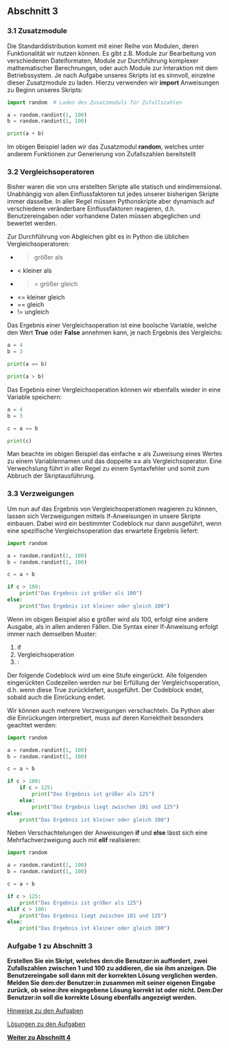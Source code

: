 ## Abschnitt 3

### 3.1 Zusatzmodule

Die Standarddistribution kommt mit einer Reihe von Modulen, deren Funktionalität wir nutzen können. 
Es gibt z.B. Module zur Bearbeitung von verschiedenen Dateiformaten, Module zur Durchführung 
komplexer mathematischer Berechnungen, oder auch Module zur Interaktion mit dem Betriebssystem. 
Je nach Aufgabe unseres Skripts ist es sinnvoll, einzelne dieser Zusatzmodule zu laden. Hierzu 
verwenden wir **import** Anweisungen zu Beginn unseres Skripts:

```python
import random  # Laden des Zusatzmoduls für Zufallszahlen

a = random.randint(1, 100)
b = random.randint(1, 100)

print(a + b)
```

Im obigen Beispiel laden wir das Zusatzmodul **random**, welches unter anderem Funktionen zur 
Generierung von Zufallszahlen bereitstellt

### 3.2 Vergleichsoperatoren

Bisher waren die von uns erstellten Skripte alle statisch und eindimensional. 
Unabhängig von allen Einflussfaktoren tut jedes unserer bisherigen Skripte immer dasselbe. 
In aller Regel müssen Pythonskripte aber dynamisch auf verschiedene veränderbare Einflussfaktoren 
reagieren, d.h. Benutzereingaben oder vorhandene Daten müssen abgeglichen und bewertet werden.

Zur Durchführung von Abgleichen gibt es in Python die üblichen Vergleichsoperatoren:

* > größer als
* < kleiner als
* >= größer gleich
* <= kleiner gleich
* == gleich
* != ungleich

Das Ergebnis einer Vergleichsoperation ist eine boolsche Variable, welche den Wert **True** oder
**False** annehmen kann, je nach Ergebnis des Vergleichs:

```python
a = 4
b = 3

print(a == b)

print(a > b)
```

Das Ergebnis einer Vergleichsoperation können wir ebenfalls wieder in eine Variable speichern:

```python
a = 4
b = 3

c = a == b

print(c)
```

Man beachte im obigen Beispiel das einfache **=** als Zuweisung eines Wertes zu einem 
Variablennamen und das doppelte **==** als Vergleichsoperator. Eine Verwechslung führt in aller 
Regel zu einem Syntaxfehler und somit zum Abbruch der Skriptausführung.

### 3.3 Verzweigungen

Um nun auf das Ergebnis von Vergleichsoperationen reagieren zu können, lassen sich Verzweigungen 
mittels If-Anweisungen in unsere Skripte einbauen. Dabei wird ein bestimmter Codeblock nur dann 
ausgeführt, wenn eine spezifische Vergleichsoperation das erwartete Ergebnis liefert:

```python
import random

a = random.randint(1, 100)
b = random.randint(1, 100)

c = a + b

if c > 100:
    print("Das Ergebnis ist größer als 100")
else:
    print("Das Ergebnis ist kleiner oder gleich 100")
```

Wenn im obigen Beispiel also **c** größer wird als 100, erfolgt eine andere Ausgabe, als in allen 
anderen Fällen. Die Syntax einer If-Anweisung erfolgt immer nach demselben Muster:

1. if
2. Vergleichsoperation
3. :

Der folgende Codeblock wird um eine Stufe eingerückt. 
Alle folgenden eingerückten Codezeilen werden nur bei Erfüllung der Vergleichsoperation, d.h. wenn 
diese True zurückliefert, ausgeführt. Der Codeblock endet, sobald auch die Einrückung endet.

Wir können auch mehrere Verzweigungen verschachteln. Da Python aber die Einrückungen interpretiert,
muss auf deren Korrektheit besonders geachtet werden:

```python
import random

a = random.randint(1, 100)
b = random.randint(1, 100)

c = a + b

if c > 100:
    if c > 125:
        print("Das Ergebnis ist größer als 125")
    else:
        print("Das Ergebnis liegt zwischen 101 und 125")
else:
    print("Das Ergebnis ist kleiner oder gleich 100")
```

Neben Verschachtelungen der Anweisungen **if** und **else** lässt sich eine Mehrfachverzweigung 
auch mit **elif** realisieren:

```python
import random

a = random.randint(1, 100)
b = random.randint(1, 100)

c = a + b

if c > 125:
    print("Das Ergebnis ist größer als 125")
elif c > 100:
    print("Das Ergebnis liegt zwischen 101 und 125")
else:
    print("Das Ergebnis ist kleiner oder gleich 100")
```

### Aufgabe 1 zu Abschnitt 3

**Erstellen Sie ein Skript, welches den:die Benutzer:in auffordert, zwei Zufallszahlen zwischen 1 und 100 
zu addieren, die sie ihm anzeigen. Die Benutzereingabe soll dann mit der korrekten Lösung 
verglichen werden. Melden Sie dem:der Benutzer:in zusammen mit seiner eigenen Eingabe zurück, 
ob seine:ihre eingegebene Lösung korrekt ist oder nicht. Dem:Der Benutzer:in soll die korrekte Lösung ebenfalls 
angezeigt werden.**

[Hinweise zu den Aufgaben](exercise-hints.md)

[Lösungen zu den Aufgaben](part3_solution.md)

[**Weiter zu Abschnitt 4**](part4.md)
